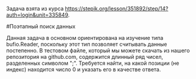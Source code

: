 Задача взята из курса https://stepik.org/lesson/351892/step/14?auth=login&unit=335849.  

#Поэтапный поиск данных  

Данная задача в основном ориентирована на изучение типа bufio.Reader, поскольку этот тип позволяет считывать данные постепенно.
В тестовом файле, который мы можете скачать из нашего репозитория на github.com, содержится длинный ряд чисел, разделенных символом ";". Требуется найти, на какой позиции (не индекс) находится число 0 и указать его в качестве ответа.
